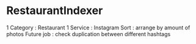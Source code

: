 # RestaurantIndexer

1 Category : Restaurant
1 Service : Instagram
Sort : arrange by amount of photos
Future job : check duplication between different hashtags
